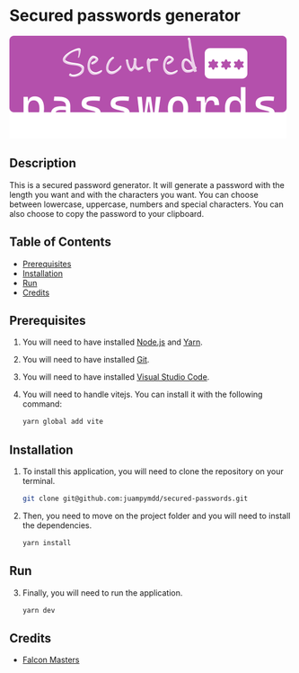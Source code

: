 # Secured passwords generator
![imagen](./src/assets/logowhite.svg)

## Description

This is a secured password generator. It will generate a password with the length you want and with the characters you want. You can choose between lowercase, uppercase, numbers and special characters. You can also choose to copy the password to your clipboard.

## Table of Contents

* [Prerequisites](#Prerequisites)
* [Installation](#installation)
* [Run](#Run)
* [Credits](#Credits)


## Prerequisites
1. You will need to have installed [Node.js](https://nodejs.org/en/) and [Yarn](https://yarnpkg.com/).

2. You will need to have installed [Git](https://git-scm.com/).

3. You will need to have installed [Visual Studio Code](https://code.visualstudio.com/).

4. You will need to handle vitejs. You can install it with the following command:

    ```bash
    yarn global add vite
    ``` 
## Installation

1. To install this application, you will need to clone the repository on your terminal.

    ```bash
    git clone git@github.com:juampymdd/secured-passwords.git
    ```
2. Then, you need to move on the project folder and you will need to install the dependencies.

    ```bash
    yarn install
    ```

## Run 
3. Finally, you will need to run the application.

    ```bash
    yarn dev
    ```


## Credits

* [Falcon Masters](https://www.youtube.com/watch?v=6auQ8zu6_lw&t=4440s&ab_channel=FalconMasters)